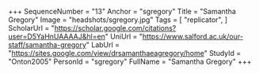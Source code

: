 +++
SequenceNumber = "13"
Anchor = "sgregory"
Title = "Samantha Gregory"
Image = "headshots/sgregory.jpg"
Tags = [ "replicator", ]
ScholarUrl = "https://scholar.google.com/citations?user=D5YaHnUAAAAJ&hl=en"
UniUrl = "https://www.salford.ac.uk/our-staff/samantha-gregory"
LabUrl = "https://sites.google.com/view/drsamanthaeagregory/home"
StudyId = "Onton2005"
PersonId = "sgregory"
FullName = "Samantha Gregory"
+++